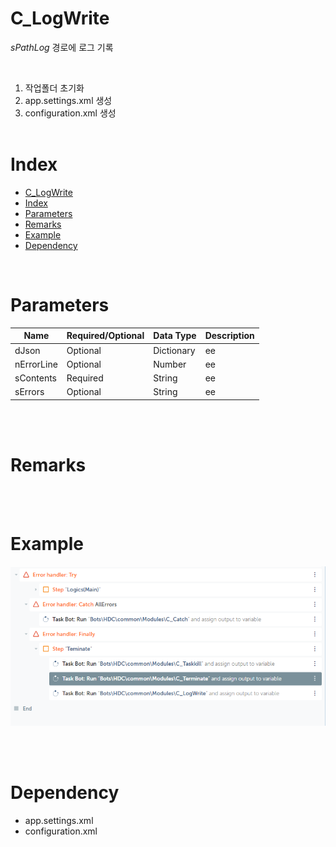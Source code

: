 

# C_LogWrite #

$sPathLog$ 경로에 로그 기록

<br/>

1. 작업폴더 초기화
2. app.settings.xml 생성
3. configuration.xml 생성
<br/><br/>

# Index #
- [C_LogWrite](#c_logwrite)
- [Index](#index)
- [Parameters](#parameters)
- [Remarks](#remarks)
- [Example](#example)
- [Dependency](#dependency)


<br/>

# Parameters #

Name | Required/Optional | Data Type | Description | 
-- | -- | -- | -- |
| dJson | Optional | Dictionary | ee |
| nErrorLine | Optional | Number | ee |
| sContents | Required | String | ee |
| sErrors | Optional | String | ee |

<br/><br/>

# Remarks #

<br/><br/>


# Example #
![](./C_LogWrite/example01.PNG)

<br/><br/>

# Dependency #
- app.settings.xml
- configuration.xml